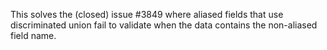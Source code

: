 This solves the (closed) issue #3849 where aliased fields that use discriminated union fail to validate when the data contains the non-aliased field name.
